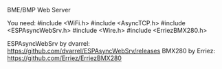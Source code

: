 BME/BMP Web Server

You need:
#include <WiFi.h>
#include <AsyncTCP.h>
#include <ESPAsyncWebSrv.h>
#include <Wire.h>
#include <ErriezBMX280.h>

ESPAsyncWebSrv by dvarrel: https://github.com/dvarrel/ESPAsyncWebSrv/releases
BMX280 by Erriez: https://github.com/Erriez/ErriezBMX280
